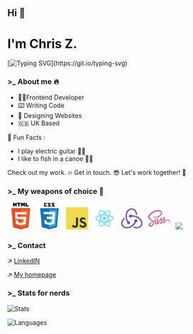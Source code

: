 ## Hi 👋
# I'm Chris Z.

[![Typing SVG](https://readme-typing-svg.herokuapp.com?color=%237C3AED&size=30&lines=I+build+websites.)](https://git.io/typing-svg)
### >_ About me 🔥

* 👨‍💻Frontend Developer
* ⌨️ Writing Code
* 🎨 Designing Websites
* 🇬🇧 UK Based

🐗 Fun Facts :
* I play electric guitar 🎸🤘
* I like to fish in a canoe 🛶🎣

Check out my work. 🔥 Get in touch. 😎 Let's work together!  🤝

### >_ My weapons of choice 🧰

<p align="left"> 

<img src="https://raw.githubusercontent.com/github/explore/80688e429a7d4ef2fca1e82350fe8e3517d3494d/topics/html/html.png" height="60"/> 
<img src="https://raw.githubusercontent.com/github/explore/80688e429a7d4ef2fca1e82350fe8e3517d3494d/topics/css/css.png" height="60"/>&nbsp;
<img src="https://raw.githubusercontent.com/github/explore/80688e429a7d4ef2fca1e82350fe8e3517d3494d/topics/javascript/javascript.png" height="50"/>&nbsp;&nbsp;
<img src="https://raw.githubusercontent.com/github/explore/80688e429a7d4ef2fca1e82350fe8e3517d3494d/topics/react/react.png" height="50"/>&nbsp;&nbsp;
<img src="https://raw.githubusercontent.com/github/explore/80688e429a7d4ef2fca1e82350fe8e3517d3494d/topics/redux/redux.png" height="50"/>&nbsp;&nbsp;
<img src="https://raw.githubusercontent.com/github/explore/80688e429a7d4ef2fca1e82350fe8e3517d3494d/topics/sass/sass.png" height="50"/>&nbsp;&nbsp;
<img src="https://avatars.githubusercontent.com/u/5155369?s=200&v=4" height="50"/> 
 
 ### >_ Contact
 ↗️ [LinkedIN](https://www.linkedin.com/in/chrisZ85/)
 
 ↗️  [My homepage](https://chris-z.dev/)


 ### >_ Stats for nerds

![Stats](https://github-readme-stats-chris-z-85.vercel.app/api?username=Chris-Z-85&count_private=true&show_icons=true&theme=midnight-purple)
 
![Languages](https://github-readme-stats-chris-z-85.vercel.app/api/top-langs/?username=Chris-Z-85&theme=midnight-purple&layout=compact)
